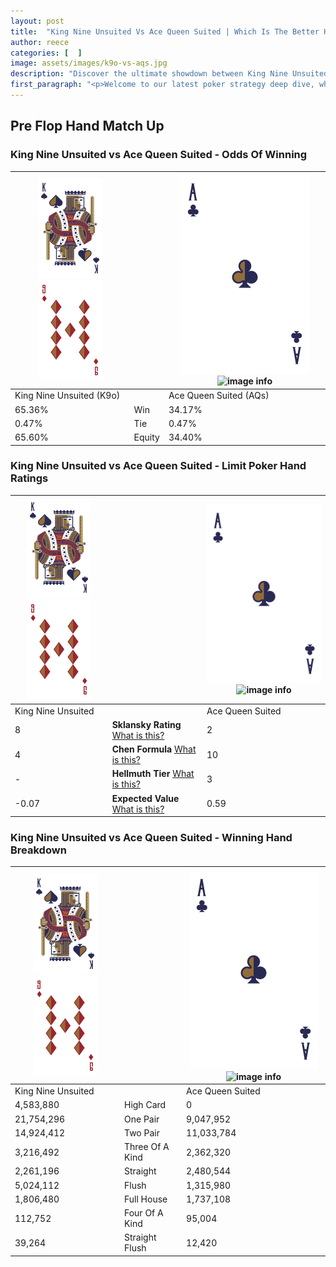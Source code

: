 ```yaml
---
layout: post
title:  "King Nine Unsuited Vs Ace Queen Suited | Which Is The Better Hand In Poker? A Complete Guide"
author: reece
categories: [  ]
image: assets/images/k9o-vs-aqs.jpg
description: "Discover the ultimate showdown between King Nine Unsuited and Ace Queen Suited in poker! Uncover the odds, strategies, and scenarios where one hand triumphs over the other. Get ready to up your poker game with this thrilling analysis."
first_paragraph: "<p>Welcome to our latest poker strategy deep dive, where we're pitting two distinct hands against each other in a high-stakes showdown: King Nine Unsuited vs Ace Queen Suited.</p><p>In the dynamic world of poker, every decision counts, and knowing which hand holds the upper hand is key to your success at the table.</p><p>In this article, we'll dissect these two hands, explore the scenarios where one dominates the other, and equip you with the knowledge to make strategic choices that can tip the odds in your favor.</p><p>Get ready to unravel the intriguing dynamics of these poker hands and elevate your game to new heights.</p>"
---
```




[comment]: # (sp0)

## Pre Flop Hand Match Up

<div class="table hand-ratings" markdown="1"> 



### King Nine Unsuited vs Ace Queen Suited - Odds Of Winning


    
| ![image info](assets/images/hand1/K.png) ![image info](assets/images/hand1/9o.png) |  | ![image info](assets/images/hand2/A.png) ![image info](assets/images/hand2/Qs.png) |
| -------- | -------- | -------- |
| King Nine Unsuited (K9o) |  | Ace Queen Suited (AQs) |
| 65.36% | Win | 34.17% |
| 0.47% | Tie | 0.47% |
| 65.60% | Equity | 34.40% |




[comment]: # (sp1)



### King Nine Unsuited vs Ace Queen Suited - Limit Poker Hand Ratings


    
| ![image info](assets/images/hand1/K.png) ![image info](assets/images/hand1/9o.png) |  | ![image info](assets/images/hand2/A.png) ![image info](assets/images/hand2/Qs.png) |
| -------- | -------- | -------- |
| King Nine Unsuited |  | Ace Queen Suited |
| 8 | **Sklansky Rating** [What is this?](/sklansky-rating-explained) | 2 |
| 4 | **Chen Formula** [What is this?](/chen-formula-explained) | 10 |
| - | **Hellmuth Tier** [What is this?](/Hellmuth-tier-explained) | 3 |
| -0.07 | **Expected Value** [What is this?](/expected-value-explained) | 0.59 |




[comment]: # (sp2)



### King Nine Unsuited vs Ace Queen Suited - Winning Hand Breakdown


    
| ![image info](assets/images/hand1/K.png) ![image info](assets/images/hand1/9o.png) |  | ![image info](assets/images/hand2/A.png) ![image info](assets/images/hand2/Qs.png) |
| -------- | -------- | -------- |
| King Nine Unsuited |  | Ace Queen Suited |
| 4,583,880 | High Card | 0 |
| 21,754,296 | One Pair | 9,047,952 |
| 14,924,412 | Two Pair | 11,033,784 |
| 3,216,492 | Three Of A Kind | 2,362,320 |
| 2,261,196 | Straight | 2,480,544 |
| 5,024,112 | Flush | 1,315,980 |
| 1,806,480 | Full House | 1,737,108 |
| 112,752 | Four Of A Kind | 95,004 |
| 39,264 | Straight Flush | 12,420 |




[comment]: # (sp3)



</div>

[comment]: # (sp4)



[comment]: # (sp5)

